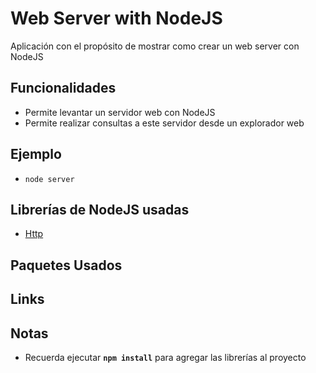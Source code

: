 # Web Server with NodeJS

Aplicación con el propósito de mostrar como crear un web server con NodeJS

## Funcionalidades

* Permite levantar un servidor web con NodeJS
* Permite realizar consultas a este servidor desde un explorador web

## Ejemplo

* `node server`

## Librerías de NodeJS usadas

* [Http](http://bit.ly/2Nye462)

## Paquetes Usados

## Links

## Notas

* Recuerda ejecutar **`npm install`** para agregar las librerías al proyecto